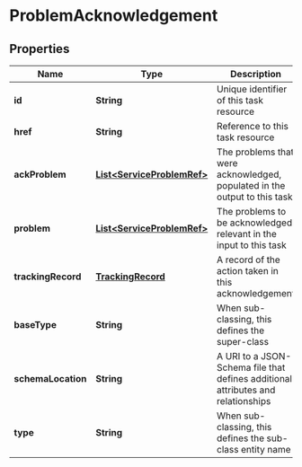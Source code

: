 
# ProblemAcknowledgement

## Properties
Name | Type | Description | Notes
------------ | ------------- | ------------- | -------------
**id** | **String** | Unique identifier of this task resource |  [optional]
**href** | **String** | Reference to this task resource |  [optional]
**ackProblem** | [**List&lt;ServiceProblemRef&gt;**](ServiceProblemRef.md) | The problems that were acknowledged, populated in the output to this task |  [optional]
**problem** | [**List&lt;ServiceProblemRef&gt;**](ServiceProblemRef.md) | The problems to be acknowledged, relevant in the input to this task |  [optional]
**trackingRecord** | [**TrackingRecord**](TrackingRecord.md) | A record of the action taken in this acknowledgement |  [optional]
**baseType** | **String** | When sub-classing, this defines the super-class |  [optional]
**schemaLocation** | **String** | A URI to a JSON-Schema file that defines additional attributes and relationships |  [optional]
**type** | **String** | When sub-classing, this defines the sub-class entity name |  [optional]



